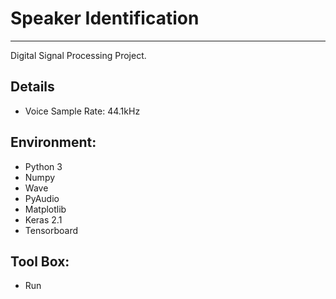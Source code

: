 # Speaker Identification

---

Digital Signal Processing Project.

## Details
 - Voice Sample Rate: 44.1kHz

## Environment:
 - Python 3
 - Numpy
 - Wave
 - PyAudio
 - Matplotlib
 - Keras 2.1
 - Tensorboard
 
## Tool Box:
 - Run
